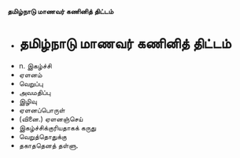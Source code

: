**தமிழ்நாடு மாணவர் கணினித் திட்டம்**
- # தமிழ்நாடு மாணவர் கணினித் திட்டம்
- n. இகழ்ச்சி
- ஏளனம்
- வெறுப்பு
- அவமதிப்பு
- இழிவு
- ஏளனப்பொருள்
- (வினை.) ஏளனஞ்செய்
- இகழ்ச்சிக்குரியதாகக் கருது
- வெறுத்தொதுக்கு
- தகாததெனத் தள்ளு.

